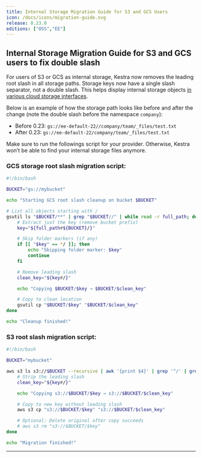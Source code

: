 ```yaml
---
title: Internal Storage Migration Guide for S3 and GCS Users
icon: /docs/icons/migration-guide.svg
release: 0.23.0
editions: ["OSS","EE"]
---
```


## Internal Storage Migration Guide for S3 and GCS users to fix double slash

For users of S3 or GCS as internal storage, Kestra now removes the leading root slash in all storage paths. Storage keys now have a single slash separator, not a double slash. This helps display internal storage objects [in various cloud storage interfaces](https://github.com/kestra-io/kestra/issues/3933).

Below is an example of how the storage path looks like before and after the change (note the double slash before the namespace `company`):

- Before 0.23: `gs://ee-default-22//company/team/_files/test.txt`
- After 0.23: `gs://ee-default-22/company/team/_files/test.txt`

Make sure to run the followings script for your provider. Otherwise, Kestra won’t be able to find your internal storage files anymore.

### GCS storage root slash migration script:

```bash
#!/bin/bash

BUCKET="gs://mybucket"

echo "Starting GCS root slash cleanup on bucket $BUCKET"

# List all objects starting with /
gsutil ls "$BUCKET/**" | grep "$BUCKET//" | while read -r full_path; do
    # Extract just the key (remove bucket prefix)
    key="${full_path#${BUCKET}/}"

    # Skip folder markers (if any)
    if [[ "$key" == */ ]]; then
        echo "Skipping folder marker: $key"
        continue
    fi

    # Remove leading slash
    clean_key="${key#/}"

    echo "Copying $BUCKET/$key → $BUCKET/$clean_key"

    # Copy to clean location
    gsutil cp "$BUCKET/$key" "$BUCKET/$clean_key"
done

echo "Cleanup finished!"
```

### S3 root slash migration script:

```bash
#!/bin/bash

BUCKET="mybucket"

aws s3 ls s3://$BUCKET --recursive | awk '{print $4}' | grep '^/' | grep -v '/$' | while read -r key; do
    # Strip the leading slash
    clean_key="${key#/}"

    echo "Copying s3://$BUCKET/$key → s3://$BUCKET/$clean_key"

    # Copy to new key without leading slash
    aws s3 cp "s3://$BUCKET/$key" "s3://$BUCKET/$clean_key"

    # Optional: Delete original after copy succeeds
    # aws s3 rm "s3://$BUCKET/$key"
done

echo "Migration finished!"
```

---
